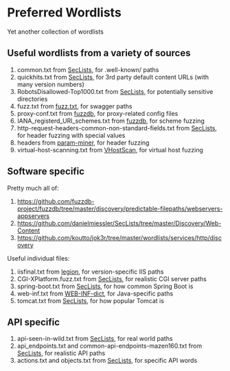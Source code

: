 # Preferred Wordlists

Yet another collection of wordlists

## Useful wordlists from a variety of sources
1. common.txt from [SecLists](https://github.com/danielmiessler/SecLists), for .well-known/ paths
2. quickhits.txt from [SecLists](https://github.com/danielmiessler/SecLists), for 3rd party default content URLs (with many version numbers)
3. RobotsDisallowed-Top1000.txt from [SecLists](https://github.com/danielmiessler/SecLists), for potentially sensitive directories
4. fuzz.txt from [fuzz.txt](https://github.com/Bo0oM/fuzz.txt), for swagger paths
5. proxy-conf.txt from [fuzzdb](https://github.com/fuzzdb-project/fuzzdb), for proxy-related config files
6. IANA_registerd_URI_schemes.txt from [fuzzdb](https://github.com/fuzzdb-project/fuzzdb), for scheme fuzzing
7. http-request-headers-common-non-standard-fields.txt from [SecLists](https://github.com/danielmiessler/SecLists), for header fuzzing with special values
8. headers from [param-miner](https://github.com/PortSwigger/param-miner), for header fuzzing
9. virtual-host-scanning.txt from [VHostScan](https://github.com/codingo/VHostScan), for virtual host fuzzing

## Software specific
Pretty much all of:
1. https://github.com/fuzzdb-project/fuzzdb/tree/master/discovery/predictable-filepaths/webservers-appservers
2. https://github.com/danielmiessler/SecLists/tree/master/Discovery/Web-Content
3. https://github.com/koutto/jok3r/tree/master/wordlists/services/http/discovery

Useful individual files:
1. iisfinal.txt from [legion](https://github.com/carlospolop/legion), for version-specific IIS paths
2. CGI-XPlatform.fuzz.txt from [SecLists](https://github.com/danielmiessler/SecLists), for realistic CGI server paths
3. spring-boot.txt from [SecLists](https://github.com/danielmiessler/SecLists), for how common Spring Boot is
4. web-inf.txt from [WEB-INF-dict](https://github.com/BlackFan/WEB-INF-dict), for Java-specific paths
5. tomcat.txt from [SecLists](https://github.com/danielmiessler/SecLists), for how popular Tomcat is

## API specific
1. api-seen-in-wild.txt from [SecLists](https://github.com/danielmiessler/SecLists), for real world paths
2. api_endpoints.txt and common-api-endpoints-mazen160.txt from [SecLists](https://github.com/danielmiessler/SecLists), for realistic API paths
3. actions.txt and objects.txt from [SecLists](https://github.com/danielmiessler/SecLists), for specific API words

